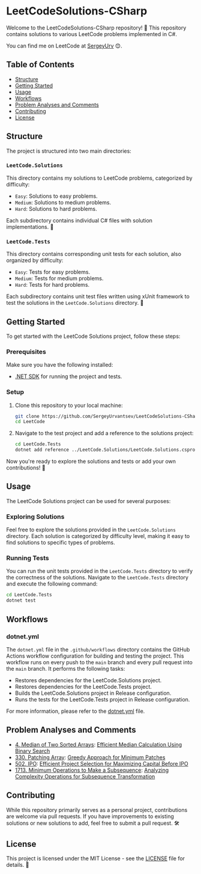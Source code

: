 # LeetCodeSolutions-CSharp
Welcome to the LeetCodeSolutions-CSharp repository! 🚀 This repository contains solutions to various LeetCode problems implemented in C#.

You can find me on LeetCode at [SergeyUrv](https://leetcode.com/u/SergeyUrv/) 😊.

## Table of Contents

- [Structure](#structure)
- [Getting Started](#getting-started)
- [Usage](#usage)
- [Workflows](#workflows)
- [Problem Analyses and Comments](#problem-analyses-and-comments)
- [Contributing](#contributing)
- [License](#license)

## Structure

The project is structured into two main directories:

### `LeetCode.Solutions`

This directory contains my solutions to LeetCode problems, categorized by difficulty:
- `Easy`: Solutions to easy problems.
- `Medium`: Solutions to medium problems.
- `Hard`: Solutions to hard problems.

Each subdirectory contains individual C# files with solution implementations. 📁

### `LeetCode.Tests`

This directory contains corresponding unit tests for each solution, also organized by difficulty:
- `Easy`: Tests for easy problems.
- `Medium`: Tests for medium problems.
- `Hard`: Tests for hard problems.

Each subdirectory contains unit test files written using xUnit framework to test the solutions in the `LeetCode.Solutions` directory. 🧪

## Getting Started

To get started with the LeetCode Solutions project, follow these steps:

### Prerequisites

Make sure you have the following installed:
- [.NET SDK](https://dotnet.microsoft.com/download) for running the project and tests.

### Setup

1. Clone this repository to your local machine:

    ```bash
    git clone https://github.com/SergeyUrvantsev/LeetCodeSolutions-CSharp.git
    cd LeetCode
    ```

2. Navigate to the test project and add a reference to the solutions project:

    ```bash
    cd LeetCode.Tests
    dotnet add reference ../LeetCode.Solutions/LeetCode.Solutions.csproj
    ```

Now you're ready to explore the solutions and tests or add your own contributions! 🎉

## Usage

The LeetCode Solutions project can be used for several purposes:

### Exploring Solutions

Feel free to explore the solutions provided in the `LeetCode.Solutions` directory. Each solution is categorized by difficulty level, making it easy to find solutions to specific types of problems.

### Running Tests

You can run the unit tests provided in the `LeetCode.Tests` directory to verify the correctness of the solutions. Navigate to the `LeetCode.Tests` directory and execute the following command:

```bash
cd LeetCode.Tests
dotnet test
```

## Workflows

### dotnet.yml

The `dotnet.yml` file in the `.github/workflows` directory contains the GitHub Actions workflow configuration for building and testing the project. This workflow runs on every push to the `main` branch and every pull request into the `main` branch. It performs the following tasks:
- Restores dependencies for the LeetCode.Solutions project.
- Restores dependencies for the LeetCode.Tests project.
- Builds the LeetCode.Solutions project in Release configuration.
- Runs the tests for the LeetCode.Tests project in Release configuration.

For more information, please refer to the [dotnet.yml](.github/workflows/dotnet.yml) file.

## Problem Analyses and Comments

- [4. Median of Two Sorted Arrays](https://leetcode.com/problems/median-of-two-sorted-arrays/description/): [Efficient Median Calculation Using Binary Search](LeetCode.Solutions/Hard/4.%20Median%20of%20Two%20Sorted%20Arrays/Efficient_Median_Calculation_Using_Binary_Search.md)
- [330. Patching Array](https://leetcode.com/problems/patching-array/description/): [Greedy Approach for Minimum Patches](LeetCode.Solutions/Hard/330.%20Patching%20Array/Greedy_Approach_for_Minimum_Patches)
- [502. IPO](https://leetcode.com/problems/ipo/description/): [Efficient Project Selection for Maximizing Capital Before IPO](LeetCode.Solutions/Hard/502.%20IPO/Efficient_Project_Selection_for_Maximizing_Capital_Before_IPO.md)
- [1713. Minimum Operations to Make a Subsequence](https://leetcode.com/problems/minimum-operations-to-make-a-subsequence/description/): [Analyzing Complexity Operations for Subsequence Transformation](LeetCode.Solutions/Hard/1713.%20Minimum%20Operations%20to%20Make%20a%20Subsequence/Analyzing_Complexity_Operations_for_Subsequence_Transformation.md)

## Contributing

While this repository primarily serves as a personal project, contributions are welcome via pull requests. If you have improvements to existing solutions or new solutions to add, feel free to submit a pull request. 🛠️
  
## License

This project is licensed under the MIT License - see the [LICENSE](LICENSE) file for details. 📄
